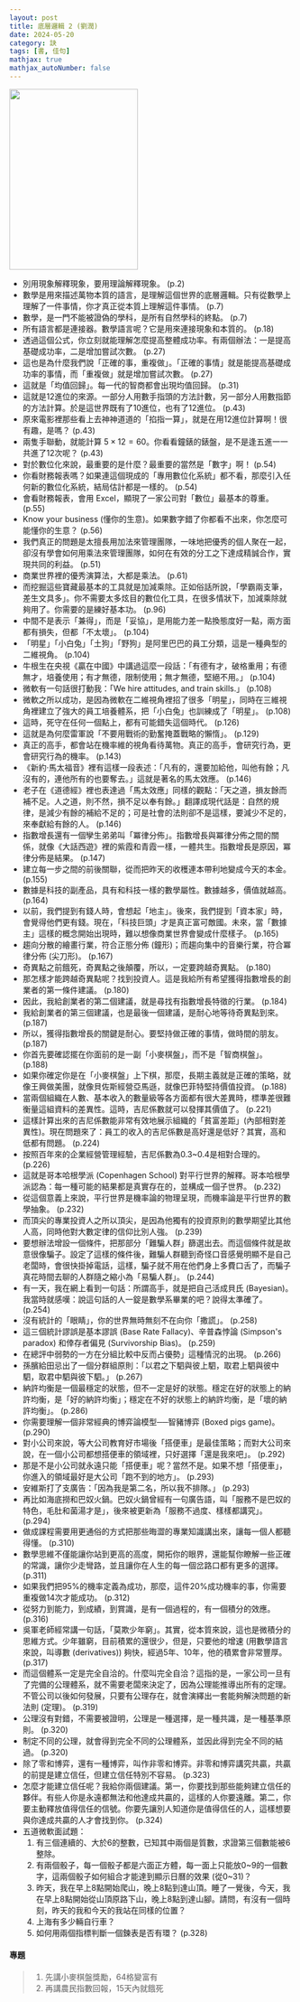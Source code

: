 ```yaml
---
layout: post
title: 底層邏輯 2 (劉潤)
date: 2024-05-20
category: 訣
tags: [書, 佳句]
mathjax: true
mathjax_autoNumber: false
---
```


<img src="https://doltegg.github.io/book/images/logic02.jpg" style="width: 228px; height: 320px;">

- 別用現象解釋現象，要用理論解釋現象。 (p.2)
- 數學是用來描述萬物本質的語言，是理解這個世界的底層邏輯。只有從數學上理解了一件事情，你才真正從本質上理解這件事情。 (p.7)
- 數學，是一門不能被證偽的學科，是所有自然學科的終點。 (p.7)
- 所有語言都是連接器。數學語言呢？它是用來連接現象和本質的。 (p.18)
- 透過這個公式，你立刻就能理解怎麼提高整體成功率。有兩個辦法：一是提高基礎成功率，二是增加嘗試次數。 (p.27)
- 這也是為什麼我們說「正確的事，重複做」。「正確的事情」就是能提高基礎成功率的事情，而「重複做」就是增加嘗試次數。 (p.27)
- 這就是「均值回歸」。每一代的智商都會出現均值回歸。 (p.31)
- 這就是12進位的來源。一部分人用數手指頭的方法計數，另一部分人用數指節的方法計算。於是這世界既有了10進位，也有了12進位。 (p.43)
- 原來電影裡那些看上去神神道道的「掐指一算」，就是在用12進位計算啊！很有趣，是嗎？ (p.43)
- 兩隻手聯動，就能計算 $5\times12=60$。你看看鐘錶的錶盤，是不是逢五進一一共進了12次呢？ (p.43)
- 對於數位化來說，最重要的是什麼？最重要的當然是「數字」啊！ (p.54)
- 你看財務報表嗎？如果連這個現成的「專用數位化系統」都不看，那麼引入任何新的數位化系統，結局估計都是一樣的。 (p.54)
- 會看財務報表，會用 Excel，顯現了一家公司對「數位」最基本的尊重。 (p.55)
- Know your business (懂你的生意)。如果數字錯了你都看不出來，你怎麼可能懂你的生意？ (p.56)
- 我們真正的問題是太擅長用加法來管理團隊，一味地把優秀的個人聚在一起，卻沒有學會如何用乘法來管理團隊，如何在有效的分工之下達成精誠合作，實現共同的利益。 (p.51)
- 商業世界裡的優秀演算法，大都是乘法。 (p.61)
- 而挖掘這些寶藏最基本的工具就是加減乘除。正如俗話所說，「學霸兩支筆，差生文具多」。你不需要太多炫目的數位化工具，在很多情狀下，加減乘除就夠用了。你需要的是練好基本功。 (p.96)
- 中間不是表示「兼得」，而是「妥協」，是用能力差一點換態度好一點，兩方面都有損失，但都「不太壞」。 (p.104)
- 「明星」「小白兔」「土狗」「野狗」是阿里巴巴的員工分類，這是一種典型的二維視角。 (p.104)
- 牛根生在央視《贏在中國》中講過這麼一段話：「有德有才，破格重用；有德無才，培養使用；有才無德，限制使用；無才無德，堅絕不用。」 (p.104)
- 微軟有一句話很打動我：「We hire attitudes, and train skills.」 (p.108)
- 微軟之所以成功，是因為微軟在二維視角裡招了很多「明星」，同時在三維視角裡建立了強大的員工培養體系，把「小白兔」也訓練成了「明星」。 (p.108)
- 這時，死守在任何一個點上，都有可能錯失這個時代。 (p.126)
- 這就是為何麼雷軍說「不要用戰術的勤奮掩蓋戰略的懶惰」。 (p.129)
- 真正的高手，都會站在機率維的視角看待萬物。真正的高手，會研究行為，更會研究行為的機率。 (p.143)
- 《新約‧馬太福音》裡有這樣一段表述：「凡有的，還要加給他，叫他有餘；凡沒有的，連他所有的也要奪去。」這就是著名的馬太效應。 (p.146)
- 老子在《道德經》裡也表達過「馬太效應」同樣的觀點：「天之道，損友餘而補不足。人之道，則不然，損不足以奉有餘。」翻譯成現代話是：自然的規律，是減少有餘的補給不足的；可是社會的法則卻不是這樣，要減少不足的，來奉獻給有餘的人。 (p.146)
- 指數增長還有一個孿生弟弟叫「冪律分佈」。指數增長與冪律分佈之間的關係，就像《大話西遊》裡的紫霞和青霞一樣，一體共生。指數增長是原因，冪律分佈是結果。 (p.147)
- 建立每一步之間的前後關聯，從而把昨天的收穫連本帶利地變成今天的本金。 (p.155)
- 數據是科技的副產品，具有和科技一樣的數學屬性。數據越多，價值就越高。 (p.164)
- 以前，我們提到有錢人時，會想起「地主」。後來，我們提到「資本家」時，會覺得他們更有錢。現在，「科技巨頭」才是真正富可敵國。未來，當「數據主」這樣的概念開始出現時，難以想像商業世界會變成什麼樣子。 (p.165)
- 趨向分散的繪畫行業，符合正態分佈 (鐘形)；而趨向集中的音樂行業，符合冪律分佈 (尖刀形)。 (p.167)
- 奇異點之前餓死，奇異點之後顛覆，所以，一定要跨越奇異點。 (p.180)
- 那怎樣才能跨越奇異點呢？找到投資人。這是我給所有希望獲得指數增長的創業者的第一條件建議。 (p.180)
- 因此，我給創業者的第二個建議，就是尋找有指數增長特徵的行業。 (p.184)
- 我給創業者的第三個建議，也是最後一個建議，是耐心地等待奇異點到來。 (p.187)
- 所以，獲得指數增長的關鍵是耐心。要堅持做正確的事情，做時間的朋友。 (p.187)
- 你首先要確認擺在你面前的是一副「小麥棋盤」，而不是「智商棋盤」。 (p.188)
- 如果你確定你是在「小麥棋盤」上下棋，那麼，長期主義就是正確的策略，就像王興做美團，就像貝佐斯經營亞馬遜，就像巴菲特堅持價值投資。 (p.188)
- 當兩個組織在人數、基本收入的數量級等各方面都有很大差異時，標準差很難衡量這組資料的差異性。這時，吉尼係數就可以發揮其價值了。 (p.221)
- 這樣計算出來的吉尼係數能非常有效地展示組織的「貧富差距」(內部相對差異性)。現在問題來了：員工的收入的吉尼係數是高好還是低好？其實，高和低都有問題。 (p.224)
- 按照百年來的企業經營管理經驗，吉尼係數為0.3~0.4是相對合理的。 (p.226)
- 這就是哥本哈根學派 (Copenhagen School) 對平行世界的解釋。哥本哈根學派認為：每一種可能的結果都是真實存在的，並構成一個子世界。 (p.232)
- 從這個意義上來說，平行世界是機率論的物理呈現，而機率論是平行世界的數學抽象。 (p.232)
- 而頂尖的專業投資人之所以頂尖，是因為他獨有的投資原則的數學期望比其他人高，同時他對大數定律的信仰比別人強。 (p.239)
- 要想辦法增設一個條件，把那部分「難騙人群」篩選出去。而這個條件就是故意很像騙子。設定了這樣的條件後，難騙人群聽到奇怪口音感覺明顯不是自己老闆時，會很快掛掉電話，這樣，騙子就不用在他們身上多費口舌了，而騙子真花時間去聊的人群隨之縮小為「易騙人群」。 (p.244)
- 有一天，我在網上看到一句話：所謂高手，就是把自己活成貝氏 (Bayesian)。我當時就感嘆：說這句話的人一錠是數學系畢業的吧？說得太準確了。 (p.254)
- 沒有統計的「眼睛」，你的世界無時無刻不在向你「撒謊」。 (p.258)
- 這三個統計謬誤是基本謬誤 (Base Rate Fallacy)、辛普森悖論 (Simpson's paradox) 和倖存者偏見 (Survivorship Bias)。 (p.259)
- 在總評中弱勢的一方在分組比較中反而占優勢」這種情況的出現。 (p.266)
- 孫臏給田忌出了一個分群組原則：「以君之下駟與彼上駟，取君上駟與彼中駟，取君中駟與彼下駟。」 (p.267)
- 納許均衡是一個最穩定的狀態，但不一定是好的狀態。穩定在好的狀態上的納許均衡，是「好的納許均衡」；穩定在不好的狀態上的納許均衡，是「壞的納許均衡」。 (p.286)
- 你需要理解一個非常經典的博弈論模型──智豬博弈 (Boxed pigs game)。 (p.290)
- 對小公司來說，等大公司教育好市場後「搭便車」是最佳策略；而對大公司來說，在一個小公司都想搭便車的領域裡，只好選擇「還是我來吧」。 (p.292)
- 那是不是小公司就永遠只能「搭便車」呢？當然不是。如果不想「搭便車」，你進入的領域最好是大公司「跑不到的地方」。 (p.293)
- 安維斯打了支廣告：「因為我是第二名，所以我不排隊。」 (p.293)
- 再比如海底撈和巴奴火鍋。巴奴火鍋曾經有一句廣告語，叫「服務不是巴奴的特色，毛肚和菌湯才是」，後來被更新為「服務不過度、樣樣都講究」。 (p.294)
- 做成課程需要用更通俗的方式把那些晦澀的專業知識講出來，讓每一個人都聽得懂。 (p.310)
- 數學思維不僅能讓你站到更高的高度，開拓你的眼界，還能幫你瞭解一些正確的常識，讓你少走彎路，並且讓你在人生的每一個岔路口都有更多的選擇。 (p.311)
- 如果我們把95%的機率定義為成功，那麼，這件20%成功機率的事，你需要重複做14次才能成功。 (p.312)
- 從努力到能力，到成績，到賞識，是有一個過程的，有一個積分的效應。 (p.316)
- 吳軍老師經常講一句話，「莫欺少年窮」。其實，從本質來說，這也是微積分的思維方式。少年雖窮，目前積累的還很少，但是，只要他的增速 (用數學語言來說，叫導數 (derivatives)) 夠快，經過5年、10年，他的積累會非常豐厚。 (p.317)
- 而這個體系一定是完全自洽的。什麼叫完全自洽？這指的是，一家公司一旦有了完備的公理體系，就不需要老闆來決定了，因為公理能推導出所有的定理。不管公司以後如何發展，只要有公理存在，就會演繹出一套能夠解決問題的新法則 (定理)。 (p.319)
- 公理沒有對錯，不需要被證明，公理是一種選擇，是一種共識，是一種基準原則。 (p.320)
- 制定不同的公理，就會得到完全不同的公理體系，並因此得到完全不同的結過。 (p.320)
- 除了零和博弈，還有一種博弈，叫作非零和博弈。非零和博弈講究共贏，共贏的前提是建立信任，但建立信任特別不容易。 (p.323)
- 怎麼才能建立信任呢？我給你兩個建議。第一，你要找到那些能夠建立信任的夥伴。有些人你是永遠都無法和他達成共贏的，這樣的人你要遠離。第二，你要主動釋放值得信任的信號。你要先讓別人知道你是值得信任的人，這樣想要與你達成共贏的人才會找到你。 (p.324)
- 五道微軟面試題：
    1. 有三個連續的、大於6的整數，已知其中兩個是質數，求證第三個數能被6整除。
    2. 有兩個骰子，每一個骰子都是六面正方體，每一面上只能放0~9的一個數字，這兩個骰子如何組合才能達到顯示日曆的效果 (從0~31)？
    3. 昨天，我在早上8點開始爬山，晚上8點到達山頂。睡了一覺後，今天，我在早上8點開始從山頂原路下山，晚上8點到達山腳。請問，有沒有一個時刻，昨天的我和今天的我站在同樣的位置？
    4. 上海有多少輛自行車？
    5. 如何用兩個指標判斷一個鍊表是否有環？ (p.328)




#### 專題
> 1. 先講小麥棋盤獎勵，64格變富有
> 2. 再講農民指數回報，15天內就餓死
